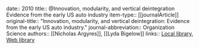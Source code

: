 date:: 2010
title:: @Innovation, modularity, and vertical deintegration Evidence from the early US auto industry
item-type:: [[journalArticle]]
original-title:: "Innovation, modularity, and vertical deintegration: Evidence from the early US auto industry."
journal-abbreviation:: Organization Science
authors:: [[Nicholas Argyres]], [[Lyda Bigelow]]
links:: [Local library](zotero://select/library/items/XYYFLEM5), [Web library](https://www.zotero.org/users/6520516/items/XYYFLEM5)
